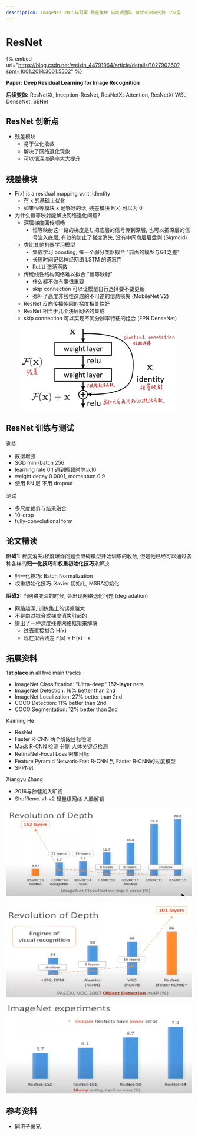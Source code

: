 ```yaml
---
description: ImageNet 2015年冠军 残差模块 何凯明团队 微软亚洲研究院 152层
---
```


# ResNet

{% embed url="https://blog.csdn.net/weixin_44791964/article/details/102790260?spm=1001.2014.3001.5502" %}

**Paper: Deep Residual Learning for Image Recognition**

**后续变体:** ResNetXt, Inception-ResNet, ResNetXt-Attention, ResNetXt WSL, DenseNet, SENet

## ResNet 创新点

* 残差模块
  * 易于优化收敛
  * 解决了网络退化现象
  * 可以很深准确率大大提升

## 残差模块

* F(x) is a residual mapping w.r.t. identity
  * 在 x 的基础上优化
  * 如果恒等模块 x 足够好的话, 残差模块 F(x) 可以为 0
* 为什么恒等映射能解决网络退化问题?
  * 深层梯度回传顺畅
    * 恒等映射这一路的梯度是1, 把底层的信号传到深层, 也可以把深层的信号注入底层, 有效的防止了梯度消失, 没有中间商层层盘剥 (Sigmoid)
  * 类比其他机器学习模型
    * 集成学习 boosting, 每一个弱分类器拟合 "前面的模型与GT之差"
    * 长短时间记忆神经网络 LSTM 的遗忘门
    * ReLU 激活函数
  * 传统线性结构网络难以拟合 "恒等映射"
    * 什么都不做有事很重要
    * skip connection 可以让模型自行选择要不要更新
    * 弥补了高度非线性造成的不可逆的信息损失 (MobileNet V2)
  * ResNet 反向传播传回的梯度相关性好
  * ResNet 相当于几个浅层网络的集成
  * skip connection 可以实现不同分辨率特征的组合 (FPN DenseNet)

<figure><img src="../../.gitbook/assets/image (3) (1) (1).png" alt=""><figcaption></figcaption></figure>

## ResNet 训练与测试

训练

* 数据增强
* SGD mini-batch 256
* learning rate 0.1 遇到瓶颈时除以10&#x20;
* weight decay 0.0001, momentum 0.9
* 使用 BN 层 不用 dropout

测试

* 多尺度裁剪与结果融合
* 10-crop
* fully-convolutional form

## 论文精读

**阻碍1:** 梯度消失/梯度爆炸问题会阻碍模型开始训练的收敛, 但是他已经可以通过各种各样的**归一化技巧**和**权重初始化技巧**来解决

* 归一化技巧: Batch Normalization
* 权重初始化技巧: Xavier 初始化, MSRA初始化

**阻碍2:** 当网络变深的时候, 会出现网络退化问题 (degradation)

* 网络越深, 训练集上的误差越大
* 不是由过拟合或梯度消失引起的
* 提出了一种深度残差网络框架来解决
  * 过去直接拟合 H(x)
  * 现在拟合残差 F(x) = H(x) - x



## **拓展资料**

**1st place** in all five main tracks

* ImageNet Classification: "Ultra-deep" **152-layer** nets
* ImageNet Detection: 16% better than 2nd
* ImageNet Localization: 27% better than 2nd
* COCO Detection: 11% better than 2nd
* COCO Segmentation: 12% better than 2nd

Kaiming He

* ResNet
* Faster R-CNN 两个阶段目标检测
* Mask R-CNN 检测 分割 人体关键点检测
* RetinaNet-Focal Loss 密集目标
* Feature Pyramid Network-Fast R-CNN 到 Faster R-CNN的过度模型
* SPPNet

Xiangyu Zhang

* 2016与孙健加入旷视
* Shufflenet v1-v2 轻量级网络 人脸解锁

![](<../../.gitbook/assets/image (1) (1) (1).png>)

![](<../../.gitbook/assets/image (1) (1) (1) (1).png>)

![](<../../.gitbook/assets/image (2) (1) (1).png>)

## 参考资料

* [同济子豪兄](https://www.bilibili.com/video/BV1vb4y1k7BV/?p=4\&spm\_id\_from=pageDriver\&vd\_source=4afb0374462e2a6a5fe3309f3b19500d)
